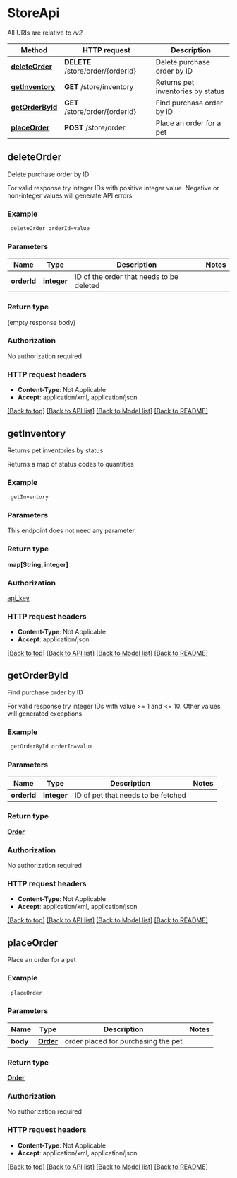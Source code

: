 # StoreApi

All URIs are relative to */v2*

Method | HTTP request | Description
------------- | ------------- | -------------
[**deleteOrder**](StoreApi.md#deleteOrder) | **DELETE** /store/order/{orderId} | Delete purchase order by ID
[**getInventory**](StoreApi.md#getInventory) | **GET** /store/inventory | Returns pet inventories by status
[**getOrderById**](StoreApi.md#getOrderById) | **GET** /store/order/{orderId} | Find purchase order by ID
[**placeOrder**](StoreApi.md#placeOrder) | **POST** /store/order | Place an order for a pet


## **deleteOrder**

Delete purchase order by ID

For valid response try integer IDs with positive integer value. Negative or non-integer values will generate API errors

### Example
```bash
 deleteOrder orderId=value
```

### Parameters

Name | Type | Description  | Notes
------------- | ------------- | ------------- | -------------
 **orderId** | **integer** | ID of the order that needs to be deleted |

### Return type

(empty response body)

### Authorization

No authorization required

### HTTP request headers

 - **Content-Type**: Not Applicable
 - **Accept**: application/xml, application/json

[[Back to top]](#) [[Back to API list]](../README.md#documentation-for-api-endpoints) [[Back to Model list]](../README.md#documentation-for-models) [[Back to README]](../README.md)

## **getInventory**

Returns pet inventories by status

Returns a map of status codes to quantities

### Example
```bash
 getInventory
```

### Parameters
This endpoint does not need any parameter.

### Return type

**map[String, integer]**

### Authorization

[api_key](../README.md#api_key)

### HTTP request headers

 - **Content-Type**: Not Applicable
 - **Accept**: application/json

[[Back to top]](#) [[Back to API list]](../README.md#documentation-for-api-endpoints) [[Back to Model list]](../README.md#documentation-for-models) [[Back to README]](../README.md)

## **getOrderById**

Find purchase order by ID

For valid response try integer IDs with value >= 1 and <= 10. Other values will generated exceptions

### Example
```bash
 getOrderById orderId=value
```

### Parameters

Name | Type | Description  | Notes
------------- | ------------- | ------------- | -------------
 **orderId** | **integer** | ID of pet that needs to be fetched |

### Return type

[**Order**](Order.md)

### Authorization

No authorization required

### HTTP request headers

 - **Content-Type**: Not Applicable
 - **Accept**: application/xml, application/json

[[Back to top]](#) [[Back to API list]](../README.md#documentation-for-api-endpoints) [[Back to Model list]](../README.md#documentation-for-models) [[Back to README]](../README.md)

## **placeOrder**

Place an order for a pet



### Example
```bash
 placeOrder
```

### Parameters

Name | Type | Description  | Notes
------------- | ------------- | ------------- | -------------
 **body** | [**Order**](Order.md) | order placed for purchasing the pet |

### Return type

[**Order**](Order.md)

### Authorization

No authorization required

### HTTP request headers

 - **Content-Type**: Not Applicable
 - **Accept**: application/xml, application/json

[[Back to top]](#) [[Back to API list]](../README.md#documentation-for-api-endpoints) [[Back to Model list]](../README.md#documentation-for-models) [[Back to README]](../README.md)

